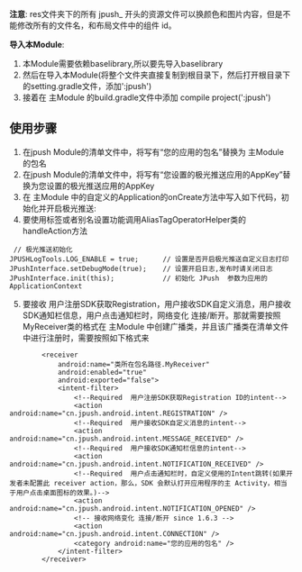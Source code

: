 **注意**: res文件夹下的所有 jpush_ 开头的资源文件可以换颜色和图片内容，但是不能修改所有的文件名，和布局文件中的组件 id。

**导入本Module**:

 1. 本Module需要依赖baselibrary,所以要先导入baselibrary
 2. 然后在导入本Module(将整个文件夹直接复制到根目录下，然后打开根目录下的setting.gradle文件，添加':jpush')
 3. 接着在 主Module 的build.gradle文件中添加 compile project(':jpush')




使用步骤
----


 1. 在jpush Module的清单文件中，将写有“您的应用的包名”替换为 主Module 的包名
 2. 在jpush Module的清单文件中，将写有“您设置的极光推送应用的AppKey”替换为您设置的极光推送应用的AppKey
 3. 在  主Module  中的自定义的Application的onCreate方法中写入如下代码，初始化并开启极光推送:
 4. 要使用标签或者别名设置功能调用AliasTagOperatorHelper类的handleAction方法
```
 // 极光推送初始化
JPUSHLogTools.LOG_ENABLE = true;      // 设置是否开启极光推送自定义日志打印
JPushInterface.setDebugMode(true);    // 设置开启日志,发布时请关闭日志
JPushInterface.init(this);            // 初始化 JPush  参数为应用的 ApplicationContext
```
 5. 要接收  用户注册SDK获取Registration，用户接收SDK自定义消息，用户接收SDK通知栏信息，用户点击通知栏时，网络变化 连接/断开。那就需要按照MyReceiver类的格式在  主Module  中创建广播类，并且该广播类在清单文件中进行注册时，需要按照如下格式来

```
        <receiver
            android:name="类所在包名路径.MyReceiver"
            android:enabled="true"
            android:exported="false">
            <intent-filter>
                <!--Required  用户注册SDK获取Registration ID的intent-->
                <action android:name="cn.jpush.android.intent.REGISTRATION" />
                <!--Required  用户接收SDK自定义消息的intent-->
                <action android:name="cn.jpush.android.intent.MESSAGE_RECEIVED" />
                <!--Required  用户接收SDK通知栏信息的intent-->
                <action android:name="cn.jpush.android.intent.NOTIFICATION_RECEIVED" />
                <!--Required  用户点击通知栏时，自定义使用的Intent跳转(如果开发者未配置此 receiver action，那么，SDK 会默认打开应用程序的主 Activity，相当于用户点击桌面图标的效果。)-->
                <action android:name="cn.jpush.android.intent.NOTIFICATION_OPENED" />
                <!-- 接收网络变化 连接/断开 since 1.6.3 -->
                <action android:name="cn.jpush.android.intent.CONNECTION" />
                <category android:name="您的应用的包名" />
            </intent-filter>
        </receiver>
```